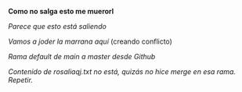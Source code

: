 **Como no salga esto me muerorl**

*Parece que esto está saliendo*

*Vamos a joder la marrana aquí* (creando conflicto)

*Rama default de main a master desde Github*

*Contenido de rosaliaqj.txt no está, quizás no hice merge en esa rama. Repetir.*
